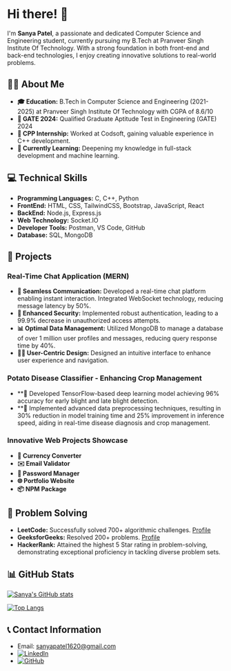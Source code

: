 # Hi there! 👋

I'm **Sanya Patel**, a passionate and dedicated Computer Science and Engineering student, currently pursuing my B.Tech at Pranveer Singh Institute Of Technology. With a strong foundation in both front-end and back-end technologies, I enjoy creating innovative solutions to real-world problems.

## 👩‍💻 About Me
- **🎓 Education:** B.Tech in Computer Science and Engineering (2021-2025) at Pranveer Singh Institute Of Technology with CGPA of 8.6/10
- **🌟 GATE 2024:** Qualified Graduate Aptitude Test in Engineering (GATE) 2024
- **💼 CPP Internship:** Worked at Codsoft, gaining valuable experience in C++ development.
- **🌱 Currently Learning:** Deepening my knowledge in full-stack development and machine learning.

## 💻 Technical Skills
- **Programming Languages:** C, C++, Python  
- **FrontEnd:** HTML, CSS, TailwindCSS, Bootstrap, JavaScript, React  
- **BackEnd:** Node.js, Express.js  
- **Web Technology:** Socket.IO  
- **Developer Tools:** Postman, VS Code, GitHub  
- **Database:** SQL, MongoDB  

## 📂 Projects
### Real-Time Chat Application (MERN)
- **💬 Seamless Communication:** Developed a real-time chat platform enabling instant interaction. Integrated WebSocket technology, reducing message latency by 50%.
- **🔐 Enhanced Security:** Implemented robust authentication, leading to a 99.9% decrease in unauthorized access attempts.
- **📊 Optimal Data Management:** Utilized MongoDB to manage a database of over 1 million user profiles and messages, reducing query response time by 40%.
- **👩‍🎨 User-Centric Design:** Designed an intuitive interface to enhance user experience and navigation.

### Potato Disease Classifier - Enhancing Crop Management
- **🌾 Developed TensorFlow-based deep learning model achieving 96% accuracy for early blight and late blight detection.
- **🚀 Implemented advanced data preprocessing techniques, resulting in 30% reduction in model training time and 25% improvement in inference speed, aiding in real-time disease diagnosis and crop management.

### Innovative Web Projects Showcase
- **💱 Currency Converter**
- **✉️ Email Validator**
- **🔑 Password Manager**
- **🌐 Portfolio Website**
- **📦 NPM Package**

## 🧩 Problem Solving
- **LeetCode:** Successfully solved 700+ algorithmic challenges. [Profile](https://leetcode.com/u/sanya1620/)
- **GeeksforGeeks:** Resolved 200+ problems. [Profile](https://www.geeksforgeeks.org/user/sanyapatfk2b/)
- **HackerRank:** Attained the highest 5 Star rating in problem-solving, demonstrating exceptional proficiency in tackling diverse problem sets.

## 📊 GitHub Stats
[![Sanya's GitHub stats](https://github-readme-stats.vercel.app/api?username=Sanya-Patel&show_icons=true&theme=radical)](https://github.com/anuraghazra/github-readme-stats)

[![Top Langs](https://github-readme-stats.vercel.app/api/top-langs/?username=Sanya-Patel&layout=compact)](https://github.com/anuraghazra/github-readme-stats)

## 📞 Contact Information
- Email: [sanyapatel1620@gmail.com](mailto:sanyapatel1620@gmail.com)
- [![LinkedIn](https://img.shields.io/badge/LinkedIn-0A66C2?style=flat&logo=linkedin&logoColor=white)](https://www.linkedin.com/in/sanya-patel-94a995228/)
- [![GitHub](https://img.shields.io/badge/GitHub-171515?style=flat&logo=github&logoColor=white)](https://github.com/Sanya-Patel)
